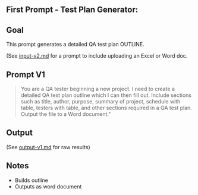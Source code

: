 ## First Prompt - Test Plan Generator:

## Goal

This prompt generates a detailed QA test plan OUTLINE.

(See [input-v2.md](input-v2.md) for a prompt to include uploading an Excel or Word doc.

## Prompt V1

> You are a QA tester beginning a new project. I need to create a detailed QA test plan outline which I can then fill out. Include sections such as title, author, purpose, summary of project, schedule with table, testers with table, and other sections required in a QA test plan. Output the file to a Word document."

## Output

(See [output-v1.md](output-v1.md) for raw results)

## Notes

- Builds outline
- Outputs as word document
